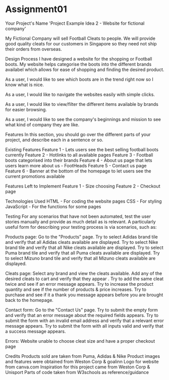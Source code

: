 # Assignment01

Your Project's Name
'Project Example Idea 2 - Website for fictional company'

My Fictional Company will sell Football Cleats to people. We will provide good quality cleats for our customers in Singapore so they need not ship their orders from overseas.

Design Process
I have designed a website for the shopping or Football boots. My website helps categorise the boots into the different brands availabel which allows for ease of shopping and finding the desired product.

As a user, I would like to see which boots are in the trend right now so I know what is nice.

As a user, I would like to navigate the websites easily with simple clicks.

As a user, I would like to view/filter the different items available by brands for easier browsing.

As a user, I would like to see the company's beginnings and mission to see what kind of company they are like.

Features
In this section, you should go over the different parts of your project, and describe each in a sentence or so.

Existing Features
Feature 1 - Lets users see the best selling football boots currently
Feature 2 - Hotlinks to all available pages
Feature 3 - Football boots categorised into their brands
Feature 4 - About us page that lets users learn more about us - FootHeads
Feature 5 - Contact us page  
Feature 6 - Banner at the bottom of the homepage to let users see the current promotions available

Features Left to Implement
Feature 1 - Size choosing
Feature 2 - Checkout page

Technologies Used
HTML - For coding the website pages
CSS - For styling
JavaScript - For the functions for some pages

Testing
For any scenarios that have not been automated, test the user stories manually and provide as much detail as is relevant. A particularly useful form for describing your testing process is via scenarios, such as:

Products page:
Go to the "Products" page.
Try to select Adidas brand tile and verify that all Adidas cleats available are displayed.
Try to select Nike brand tile and verify that all Nike cleats available are displayed.
Try to select Puma brand tile and verify that all Puma cleats available are displayed.
Try to select Mizuno brand tile and verify that all Mizuno cleats available are displayed.

Cleats page:
Select any brand and view the cleats available.
Add any of the desired cleats to cart and verify that they appear .
Try to add the same cleat twice and see if an error message appears.
Try to increase the product quantity and see if the number of products & price increases.
Try to purchase and see if it a thank you message appears before you are brought back to the homepage.

Contact form:
Go to the "Contact Us" page.
Try to submit the empty form and verify that an error message about the required fields appears.
Try to submit the form with an invalid email address and verify that a relevant error message appears.
Try to submit the form with all inputs valid and verify that a success message appears.

Errors:
Website unable to choose cleat size and have a proper checkout page

Credits
Products sold are taken from Puma, Adidas & Nike
Product images and features were obtained from Weston Corp & goalinn
Logo for website from canva.com
Inspiration for this project came from Weston Corp & Unisport
Parts of code taken from W3schools as reference/guidance
